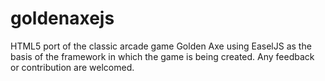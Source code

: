 goldenaxejs
===========

HTML5 port of the classic arcade game Golden Axe using EaselJS as the basis of the framework in which the game is being created. Any feedback or contribution are welcomed.
